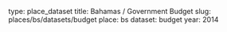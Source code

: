 type: place_dataset
title: Bahamas / Government Budget
slug: places/bs/datasets/budget
place: bs
dataset: budget
year: 2014

